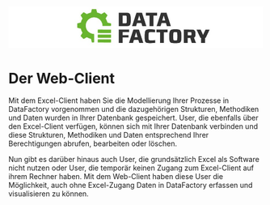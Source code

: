 ![](/Pictures/Logo.png)

# Der Web-Client

Mit dem Excel-Client haben Sie die Modellierung Ihrer Prozesse in DataFactory vorgenommen und die dazugehörigen Strukturen, Methodiken und Daten wurden in Ihrer Datenbank gespeichert. User, die ebenfalls über den Excel-Client verfügen, können sich mit Ihrer Datenbank verbinden und diese Strukturen, Methodiken und Daten entsprechend Ihrer Berechtigungen abrufen, bearbeiten oder löschen.

Nun gibt es darüber hinaus auch User, die grundsätzlich Excel als Software nicht nutzen oder User, die temporär keinen Zugang zum Excel-Client auf ihrem Rechner haben. Mit dem Web-Client haben diese User die Möglichkeit, auch ohne Excel-Zugang Daten in DataFactory erfassen und visualisieren zu können.